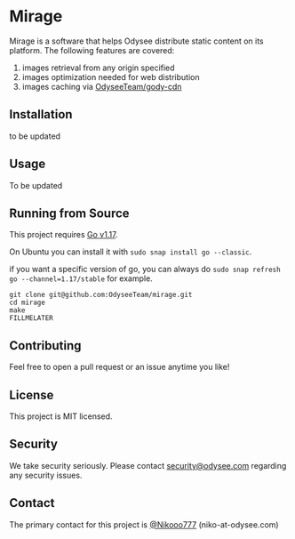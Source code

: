 # Mirage
Mirage is a software that helps Odysee distribute static content on its platform. The following features are covered:
1) images retrieval from any origin specified
2) images optimization needed for web distribution
3) images caching via [OdyseeTeam/gody-cdn](https://github.com/OdyseeTeam/gody-cdn)

## Installation
to be updated

## Usage
To be updated

## Running from Source
This project requires [Go v1.17](https://golang.org/doc/install).

On Ubuntu you can install it with `sudo snap install go --classic`.

if you want a specific version of go, you can always do `sudo snap refresh go --channel=1.17/stable` for example.

```
git clone git@github.com:OdyseeTeam/mirage.git
cd mirage
make
FILLMELATER
```

## Contributing
Feel free to open a pull request or an issue anytime you like!

## License
This project is MIT licensed.

## Security
We take security seriously. Please contact security@odysee.com regarding any security issues.

## Contact
The primary contact for this project is [@Nikooo777](https://github.com/Nikooo777) (niko-at-odysee.com)